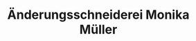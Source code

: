 ---
title: "Änderungsschneiderei Monika Müller"
url: /mauchenheim/aenderungsschneiderei-monika-mueller/
shop: Schneiderei
---